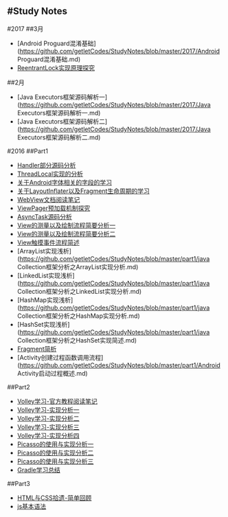 #Study Notes
---

#2017
##3月
* [Android Proguard混淆基础](https://github.com/getletCodes/StudyNotes/blob/master/2017/Android Proguard混淆基础.md)
* [ReentrantLock实现原理探究](https://github.com/getletCodes/StudyNotes/blob/master/2017/ReentrantLock实现原理探究.md)

##2月
* [Java Executors框架源码解析一](https://github.com/getletCodes/StudyNotes/blob/master/2017/Java Executors框架源码解析一.md)
* [Java Executors框架源码解析二](https://github.com/getletCodes/StudyNotes/blob/master/2017/Java Executors框架源码解析二.md)

#2016
##Part1
* [Handler部分源码分析](https://github.com/getletCodes/StudyNotes/blob/master/part1/Handler源码分析.md)
* [ThreadLocal实现的分析](https://github.com/getletCodes/StudyNotes/blob/master/part1/TheadLocal实现分析.md)
* [关于Android字体相关的字段的学习](https://github.com/getletCodes/StudyNotes/blob/master/part1/Android字符的尺寸的详解.md)
* [关于LayoutInflater以及Fragment生命周期的学习](https://github.com/getletCodes/StudyNotes/blob/master/part1/关于LayoutInflater以及Fragment生命周期的学习.md)
* [WebView文档阅读笔记](https://github.com/getletCodes/StudyNotes/blob/master/part1/WebView文档阅读笔记.md)
* [ViewPager预加载机制探究](https://github.com/getletCodes/StudyNotes/blob/master/part1/ViewPager预加载机制探究.md)
* [AsyncTask源码分析](https://github.com/getletCodes/StudyNotes/blob/master/part1/AsyncTask源码分析.md)
* [View的测量以及绘制流程简要分析一](https://github.com/getletCodes/StudyNotes/blob/master/part1/View的测量以及绘制流程简要分析一.md)
* [View的测量以及绘制流程简要分析二](https://github.com/getletCodes/StudyNotes/blob/master/part1/View的测量以及绘制流程简要分析二.md)
* [View触摸事件流程简述](https://github.com/getletCodes/StudyNotes/blob/master/part1/View触摸事件流程简述.md)
* [ArrayList实现浅析](https://github.com/getletCodes/StudyNotes/blob/master/part1/java Collection框架分析之ArrayList实现分析.md)
* [LinkedList实现浅析](https://github.com/getletCodes/StudyNotes/blob/master/part1/java Collection框架分析之LinkedList实现分析.md)
* [HashMap实现浅析](https://github.com/getletCodes/StudyNotes/blob/master/part1/java Collection框架分析之HashMap实现分析.md)
* [HashSet实现浅析](https://github.com/getletCodes/StudyNotes/blob/master/part1/java Collection框架分析之HashSet实现简述.md)
* [Fragment简析](https://github.com/getletCodes/StudyNotes/blob/master/part1/Fragment简析.md)
* [Activity创建过程函数调用流程](https://github.com/getletCodes/StudyNotes/blob/master/part1/Android Activity启动过程概述.md)

##Part2
* [Volley学习-官方教程阅读笔记](https://github.com/getletCodes/StudyNotes/blob/master/part2/Volley学习之官方教程阅读笔记.md)
* [Volley学习-实现分析一](https://github.com/getletCodes/StudyNotes/blob/master/part2/Volley学习-实现分析一.md)
* [Volley学习-实现分析二](https://github.com/getletCodes/StudyNotes/blob/master/part2/Volley学习-实现分析二.md)
* [Volley学习-实现分析三](https://github.com/getletCodes/StudyNotes/blob/master/part2/Volley学习-实现分析三.md)
* [Volley学习-实现分析四](https://github.com/getletCodes/StudyNotes/blob/master/part2/Volley学习-实现分析四.md)
* [Picasso的使用与实现分析一](https://github.com/getletCodes/StudyNotes/blob/master/part2/Picasso的使用与实现分析一.md)
* [Picasso的使用与实现分析二](https://github.com/getletCodes/StudyNotes/blob/master/part2/Picasso的使用与实现分析二.md)
* [Picasso的使用与实现分析三](https://github.com/getletCodes/StudyNotes/blob/master/part2/Picasso的使用与实现分析三.md)
* [Gradle学习总结](https://github.com/getletCodes/StudyNotes/blob/master/part2/Gradle学习总结.md)


##Part3
* [HTML与CSS拾遗-简单回顾](https://github.com/getletCodes/StudyNotes/blob/master/part3/HTML与CSS拾遗.md)
* [js基本语法](https://github.com/getletCodes/StudyNotes/blob/master/part3/JavaScrip基本语法.md)